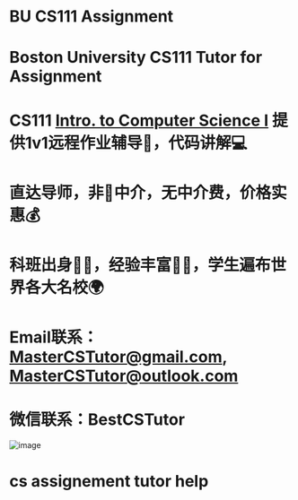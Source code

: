 # BU CS111 Assignment

# Boston University CS111 Tutor for Assignment

# CS111 [Intro. to Computer Science I](https://www.cs.bu.edu/courses/cs111/) 提供1v1远程作业辅导📖，代码讲解💻

# 直达导师，非🚫中介，无中介费，价格实惠💰

# 科班出身🧑‍🏫，经验丰富🧑‍🎓，学生遍布世界各大名校🌍

# Email联系：MasterCSTutor@gmail.com, MasterCSTutor@outlook.com
# 微信联系：BestCSTutor
![image](https://github.com/Master-CS-Tutor/Master-CS-Tutor/assets/161056097/f4a207bf-5cae-4d4c-ac65-9852bfd14153)

# cs assignement tutor help
